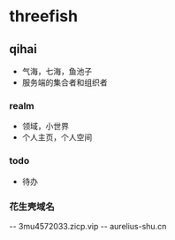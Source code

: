 # threefish

## qihai
- 气海，七海，鱼池子
- 服务端的集合者和组织者

### realm 
- 领域，小世界
- 个人主页，个人空间


### todo
- 待办

### 花生壳域名
-- 3mu4572033.zicp.vip
-- aurelius-shu.cn